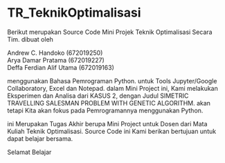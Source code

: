 # TR_TeknikOptimalisasi
Berikut merupakan Source Code Mini Projek Teknik Optimalisasi Secara Tim. dibuat oleh 

Andrew C. Handoko (672019250)                                                                                    
Arya Damar Pratama (672019227)                                                                                          
Deffa Ferdian Alif Utama (672019163)

menggunakan Bahasa Pemrograman Python. untuk Tools Jupyter/Google Collaboratory, Excel dan Notepad.
dalam Mini Project ini, Kami melakukan Eksperimen dan Analisa dari KASUS 2, dengan Judul SIMETRIC TRAVELLING SALESMAN PROBLEM WITH
GENETIC ALGORITHM. akan tetapi Kita akan fokus pada Pemrogramannya menggunakan Python.

ini Merupakan Tugas Akhir berupa Mini Project untuk Dosen dari Mata Kuliah Teknik Optimalisasi.
Source Code ini Kami berikan bertujuan untuk dapat belajar bersama.

Selamat Belajar
